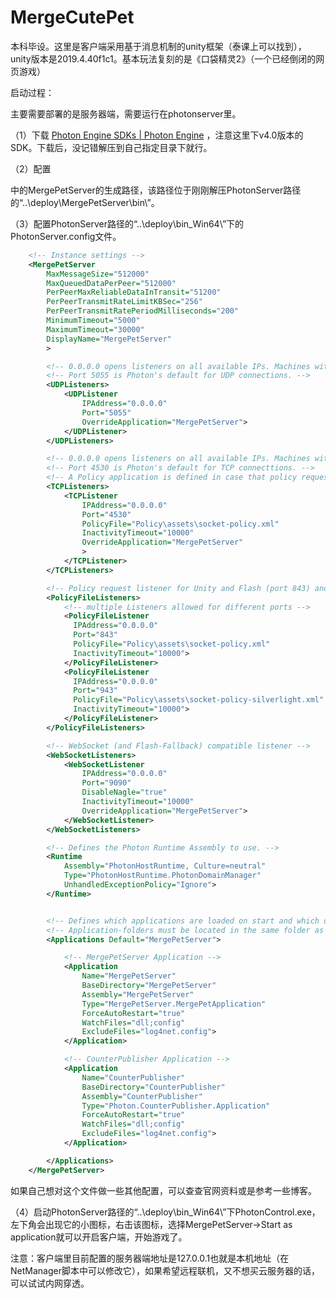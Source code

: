 # MergeCutePet
本科毕设。这里是客户端采用基于消息机制的unity框架（泰课上可以找到），unity版本是2019.4.40f1c1。基本玩法复刻的是《口袋精灵2》（一个已经倒闭的网页游戏）



启动过程：

主要需要部署的是服务器端，需要运行在photonserver里。

（1）下载 [Photon Engine SDKs | Photon Engine](https://www.photonengine.com/zh-CN/sdks#server-sdkserverserver) ，注意这里下v4.0版本的SDK。下载后，没记错解压到自己指定目录下就行。

（2）配置

[服务器端程序]: https://github.com/hsc19980906/MergePetServer

中的MergePetServer的生成路径，该路径位于刚刚解压PhotonServer路径的“..\deploy\MergePetServer\bin\”。

（3）配置PhotonServer路径的“..\deploy\bin_Win64\”下的PhotonServer.config文件。

```xml
	<!-- Instance settings -->
	<MergePetServer
		MaxMessageSize="512000"
		MaxQueuedDataPerPeer="512000"
		PerPeerMaxReliableDataInTransit="51200"
		PerPeerTransmitRateLimitKBSec="256"
		PerPeerTransmitRatePeriodMilliseconds="200"
		MinimumTimeout="5000"
		MaximumTimeout="30000"
		DisplayName="MergePetServer"
		>

		<!-- 0.0.0.0 opens listeners on all available IPs. Machines with multiple IPs should define the correct one here. -->
		<!-- Port 5055 is Photon's default for UDP connections. -->
		<UDPListeners>
			<UDPListener
				IPAddress="0.0.0.0"
				Port="5055"
				OverrideApplication="MergePetServer">
			</UDPListener>
		</UDPListeners>

		<!-- 0.0.0.0 opens listeners on all available IPs. Machines with multiple IPs should define the correct one here. -->
		<!-- Port 4530 is Photon's default for TCP connecttions. -->
		<!-- A Policy application is defined in case that policy requests are sent to this listener (known bug of some some flash clients) -->
		<TCPListeners>
			<TCPListener
				IPAddress="0.0.0.0"
				Port="4530"
				PolicyFile="Policy\assets\socket-policy.xml"
				InactivityTimeout="10000"
				OverrideApplication="MergePetServer"
				>
			</TCPListener>
		</TCPListeners>

		<!-- Policy request listener for Unity and Flash (port 843) and Silverlight (port 943)  -->
		<PolicyFileListeners>
			<!-- multiple Listeners allowed for different ports -->
			<PolicyFileListener
			  IPAddress="0.0.0.0"
			  Port="843"
			  PolicyFile="Policy\assets\socket-policy.xml"
			  InactivityTimeout="10000">
			</PolicyFileListener>
			<PolicyFileListener
			  IPAddress="0.0.0.0"
			  Port="943"
			  PolicyFile="Policy\assets\socket-policy-silverlight.xml"
			  InactivityTimeout="10000">
			</PolicyFileListener>
		</PolicyFileListeners>

		<!-- WebSocket (and Flash-Fallback) compatible listener -->
		<WebSocketListeners>
			<WebSocketListener
				IPAddress="0.0.0.0"
				Port="9090"
				DisableNagle="true"
				InactivityTimeout="10000"
				OverrideApplication="MergePetServer">
			</WebSocketListener>
		</WebSocketListeners>

		<!-- Defines the Photon Runtime Assembly to use. -->
		<Runtime
			Assembly="PhotonHostRuntime, Culture=neutral"
			Type="PhotonHostRuntime.PhotonDomainManager"
			UnhandledExceptionPolicy="Ignore">
		</Runtime>


		<!-- Defines which applications are loaded on start and which of them is used by default. Make sure the default application is defined. -->
		<!-- Application-folders must be located in the same folder as the bin_win32 folders. The BaseDirectory must include a "bin" folder. -->
		<Applications Default="MergePetServer">

			<!-- MergePetServer Application -->
			<Application
				Name="MergePetServer"
				BaseDirectory="MergePetServer"
				Assembly="MergePetServer"
				Type="MergePetServer.MergePetApplication"
				ForceAutoRestart="true"
				WatchFiles="dll;config"
				ExcludeFiles="log4net.config">
			</Application>

			<!-- CounterPublisher Application -->
			<Application
				Name="CounterPublisher"
				BaseDirectory="CounterPublisher"
				Assembly="CounterPublisher"
				Type="Photon.CounterPublisher.Application"
				ForceAutoRestart="true"
				WatchFiles="dll;config"
				ExcludeFiles="log4net.config">
			</Application>

		</Applications>
	</MergePetServer>
```

如果自己想对这个文件做一些其他配置，可以查查官网资料或是参考一些博客。

（4）启动PhotonServer路径的“..\deploy\bin_Win64\”下PhotonControl.exe，左下角会出现它的小图标，右击该图标，选择MergePetServer->Start as application就可以开启客户端，开始游戏了。

注意：客户端里目前配置的服务器端地址是127.0.0.1也就是本机地址（在NetManager脚本中可以修改它），如果希望远程联机，又不想买云服务器的话，可以试试内网穿透。